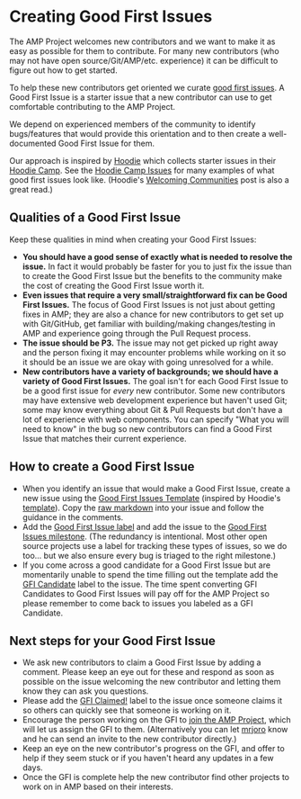 # Creating Good First Issues

The AMP Project welcomes new contributors and we want to make it as easy as possible for them to contribute.  For many new contributors (who may not have open source/Git/AMP/etc. experience) it can be difficult to figure out how to get started.

To help these new contributors get oriented we curate [good first issues](https://github.com/ampproject/amphtml/labels/good%20first%20issue).  A Good First Issue is a starter issue that a new contributor can use to get comfortable contributing to the AMP Project.

We depend on experienced members of the community to identify bugs/features that would provide this orientation and to then create a well-documented Good First Issue for them.

Our approach is inspired by [Hoodie](http://hood.ie/) which collects starter issues in their [Hoodie Camp](https://github.com/hoodiehq/camp).  See the [Hoodie Camp Issues](https://github.com/hoodiehq/camp/issues) for many examples of what good first issues look like.  (Hoodie's [Welcoming Communities](http://hood.ie/blog/welcoming-communities.html) post is also a great read.)

## Qualities of a Good First Issue

Keep these qualities in mind when creating your Good First Issues:

* **You should have a good sense of exactly what is needed to resolve the issue.**  In fact it would probably be faster for you to just fix the issue than to create the Good First Issue but the benefits to the community make the cost of creating the Good First Issue worth it.
* **Even issues that require a very small/straightforward fix can be Good First Issues.**  The focus of Good First Issues is not just about getting fixes in AMP; they are also a chance for new contributors to get set up with Git/GitHub, get familiar with building/making changes/testing in AMP and experience going through the Pull Request process.
* **The issue should be P3.**  The issue may not get picked up right away and the person fixing it may encounter problems while working on it so it should be an issue we are okay with going unresolved for a while.
* **New contributors have a variety of backgrounds; we should have a variety of Good First Issues.**  The goal isn't for each Good First Issue to be a good first issue for _every_ new contributor.  Some new contributors may have extensive web development experience but haven't used Git; some may know everything about Git & Pull Requests but don't have a lot of experience with web components.  You can specify "What you will need to know" in the bug so new contributors can find a Good First Issue that matches their current experience.

## How to create a Good First Issue

* When you identify an issue that would make a Good First Issue, create a new issue using the [Good First Issues Template](good-first-issues-template.md) (inspired by Hoodie's [template](https://github.com/hoodiehq/camp/blob/gh-pages/ISSUE_TEMPLATE.md)).  Copy the [raw markdown](https://raw.githubusercontent.com/ampproject/amphtml/master/contributing/good-first-issues-template.md) into your issue and follow the guidance in the comments.
* Add the [Good First Issue label](https://github.com/ampproject/amphtml/labels/good%20first%20issue) and add the issue to the [Good First Issues milestone](https://github.com/ampproject/amphtml/milestone/25).  (The redundancy is intentional.  Most other open source projects use a label for tracking these types of issues, so we do too... but we also ensure every bug is triaged to the right milestone.)
* If you come across a good candidate for a Good First Issue but are momentarily unable to spend the time filling out the template add the [GFI Candidate](https://github.com/ampproject/amphtml/labels/GFI%20Candidate) label to the issue.  The time spent converting GFI Candidates to Good First Issues will pay off for the AMP Project so please remember to come back to issues you labeled as a GFI Candidate.

## Next steps for your Good First Issue

* We ask new contributors to claim a Good First Issue by adding a comment.  Please keep an eye out for these and respond as soon as possible on the issue welcoming the new contributor and letting them know they can ask you questions.
* Please add the [GFI Claimed!](https://github.com/ampproject/amphtml/labels/GFI%20Claimed!) label to the issue once someone claims it so others can quickly see that someone is working on it.
* Encourage the person working on the GFI to [join the AMP Project](https://goo.gl/forms/T65peVtfQfEoDWeD3), which will let us assign the GFI to them.  (Alternatively you can let [mrjoro](https://amphtml.slack.com/team/mrjoro/) know and he can send an invite to the new contributor directly.)
* Keep an eye on the new contributor's progress on the GFI, and offer to help if they seem stuck or if you haven't heard any updates in a few days.
* Once the GFI is complete help the new contributor find other projects to work on in AMP based on their interests.
